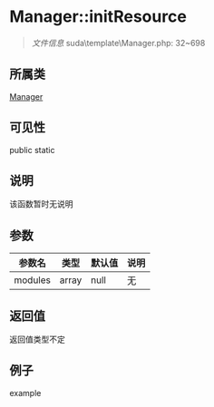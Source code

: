 # Manager::initResource

> *文件信息* suda\template\Manager.php: 32~698
## 所属类 

[Manager](../Manager.md)

## 可见性

  public  static
## 说明

该函数暂时无说明

## 参数

 
| 参数名 | 类型 | 默认值 | 说明 |
|--------|-----|-------|-------|
 | modules |  array | null | 无 |
## 返回值
返回值类型不定
## 例子

example